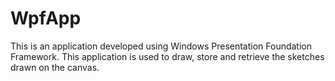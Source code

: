 # WpfApp

This is an application developed using Windows Presentation Foundation Framework.
This application is used to draw, store and retrieve the sketches drawn on the canvas.
